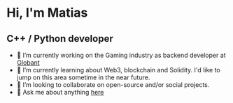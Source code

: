 # Hi, I'm Matias
## C++ / Python developer

- 🔭 I’m currently working on the Gaming industry as backend developer at [Globant](https://www.linkedin.com/company/globant/posts/?feedView=all)
- 🌱 I’m currently learning about Web3, blockchain and Solidity. I'd like to jump on this area sometime in the near future.
- 👯 I’m looking to collaborate on open-source and/or social projects.
- 💬 Ask me about anything [here](https://github.com/mguarna/mguarna/issues)
<!--
**mguarna/mguarna** is a ✨ _special_ ✨ repository because its `README.md` (this file) appears on your GitHub profile.

Here are some ideas to get you started:

- 🔭 I’m currently working on ...
- 🌱 I’m currently learning ...
- 👯 I’m looking to collaborate on ...
- 🤔 I’m looking for help with ...
- 💬 Ask me about ...
- 📫 How to reach me: ...
- 😄 Pronouns: ...
- ⚡ Fun fact: ...
-->
